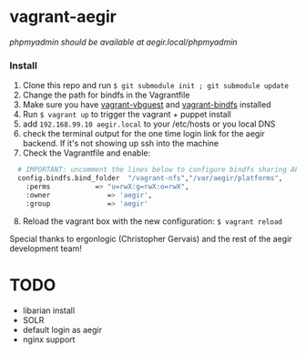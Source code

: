 # vagrant-aegir

*phpmyadmin should be available at aegir.local/phpmyadmin*

### Install
1. Clone this repo and run `$ git submodule init ; git submodule update`
2. Change the path for bindfs in the Vagrantfile
3. Make sure you have <a href='https://github.com/dotless-de/vagrant-vbguest'>vagrant-vbguest</a> and <a href='https://github.com/gael-ian/vagrant-bindfs'>vagrant-bindfs</a> installed
4. Run `$ vagrant up` to trigger the vagrant + puppet install
5. add `192.168.99.10 aegir.local` to your /etc/hosts or you local DNS
6. check the terminal output for the one time login link for the aegir backend. If it's not showing up ssh into the machine
7. Check the Vagrantfile and enable:

```bash
  # IMPORTANT: uncomment the lines below to configure bindfs sharing AFTER the vagrant box is provisioned
  config.bindfs.bind_folder  "/vagrant-nfs","/var/aegir/platforms",
    :perms           => "u=rwX:g=rwX:o=rwX",
    :owner              => 'aegir',
    :group              => 'aegir'

```
8. Reload the vagrant box with the new configuration: `$ vagrant reload`



Special thanks to ergonlogic (Christopher Gervais) and the rest of the aegir development team!

# TODO
- libarian install
- SOLR
- default login as aegir
- nginx support
